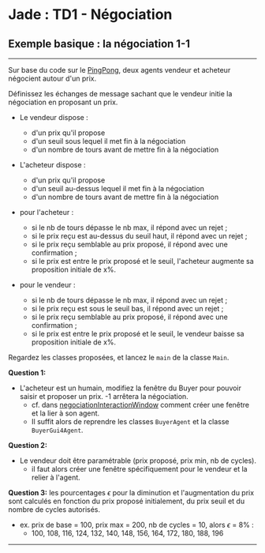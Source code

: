 # Jade : TD1 - Négociation

## Exemple basique : la négociation 1-1 
 
---

Sur base du code sur le [PingPong](https://github.com/EmmanuelADAM/jade/blob/master/pingPong/), deux agents 
vendeur et acheteur négocient autour d'un prix.

Définissez les échanges de message sachant que le vendeur initie la négociation en proposant un prix.
 - Le vendeur dispose : 
   - d'un prix qu'il propose
   - d'un seuil sous lequel il met fin à la négociation
   - d'un nombre de tours avant de mettre fin à la négociation

 - L'acheteur dispose :
   - d'un prix qu'il propose
   - d'un seuil au-dessus lequel il met fin à la négociation
   - d'un nombre de tours avant de mettre fin à la négociation

 - pour l'acheteur : 
   - si le nb de tours dépasse le nb max, il répond avec un rejet ;
   - si le prix reçu est au-dessus du seuil haut, il répond avec un rejet ;
   - si le prix reçu semblable au prix proposé, il répond avec une confirmation ;
   - si le prix est entre le prix proposé et le seuil, l'acheteur augmente sa proposition initiale de x%.

- pour le vendeur :
  - si le nb de tours dépasse le nb max, il répond avec un rejet ;
  - si le prix reçu est sous le seuil bas, il répond avec un rejet ;
  - si le prix reçu semblable au prix proposé, il répond avec une confirmation ;
  - si le prix est entre le prix proposé et le seuil, le vendeur baisse sa proposition initiale de x%.

Regardez les classes proposées, et lancez le `main` de la classe `Main`.

**Question 1:**
- L'acheteur est un humain, modifiez la fenêtre du Buyer pour pouvoir saisir et proposer un prix. -1 arrêtera la négociation.
    - cf. dans [negociationInteractionWindow](https://github.com/EmmanuelADAM/jade/tree/english/td/negociationInteractionWindow) comment créer une fenêtre et la lier à son agent.
    - Il suffit alors de reprendre les classes `BuyerAgent` et la classe  `BuyerGui4Agent`.

**Question 2:**
- Le vendeur doit être paramétrable (prix proposé, prix min, nb de cycles).
    - il faut alors créer une fenêtre spécifiquement pour le vendeur et la relier à l'agent.

**Question 3:** les pourcentages $\epsilon$ pour la diminution et l'augmentation du prix sont calculés en fonction du prix proposé initialement, du prix seuil et du nombre de cycles autorisés.
- ex. prix de base = 100, prix max = 200, nb de cycles = 10, alors $\epsilon$ = 8% :
    - 100, 108, 116, 124, 132, 140, 148, 156, 164, 172, 180, 188, 196



---